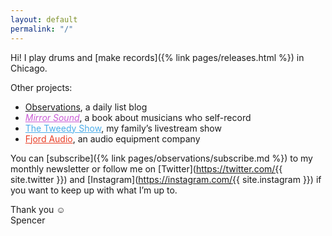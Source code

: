 ```yaml
---
layout: default
permalink: "/"
---
```


Hi! I play drums and [make records]({% link pages/releases.html %}) in Chicago.

Other projects:

* <a href="{% link pages/observations/index.html %}" class="with-icon observations-link">Observations</a>, a daily list blog
* <a href="https://mirrorsoundbook.com/" style="color: hsl(295, 59%, 60%);"><em>Mirror Sound</em></a>, a book about musicians who self-record
* <a href="https://thetweedyshow.com/" style="color: rgb(75,173,233);">The Tweedy Show</a>, my family’s livestream show
* <a href="https://fjordaudio.com/" style="color: rgb(233,62,38);">Fjord Audio</a>, an audio equipment company

You can [subscribe]({% link pages/observations/subscribe.md %}) to my monthly newsletter or follow me on [Twitter](https://twitter.com/{{ site.twitter }}) and [Instagram](https://instagram.com/{{ site.instagram }}) if you want to keep up with what I’m up to.

Thank you ☺&#xFE0E;  
Spencer
